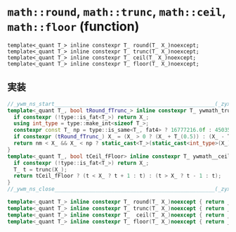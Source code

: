 # `math::round`, `math::trunc`, `math::ceil`, `math::floor` (function)
`template<_quant T_> inline constexpr T_ round(T_ X_)noexcept;`<br>
`template<_quant T_> inline constexpr T_ trunc(T_ X_)noexcept;`<br>
`template<_quant T_> inline constexpr T_ ceil(T_ X_)noexcept;`<br>
`template<_quant T_> inline constexpr T_ floor(T_ X_)noexcept;`<br>

## 実装
```cpp
//_ywm_ns_start___________________________________________________(_zyx)
template<_quant T_, bool tRound_fTrunc_> inline constexpr T_ ywmath_trunc_round(T_ X_)noexcept {
  if constexpr (!type::is_fat<T_>) return X_;
  using int_type = type::make_int<sizeof T_>;
  constexpr const T_ np = type::is_same<T_, fat4> ? 16777216.0f : 4503599627370496.0, nm = -np;
  if constexpr (tRound_fTrunc_) X_ = (X_ > 0 ? (X_ + T_(0.5)) : (X_ - T(0.5)));
  return nm < X_ && X_ < np ? static_cast<T_>(static_cast<int_type>(X_)) : X_;
}
template<_quant T_, bool tCeil_fFloor> inline constexpr T_ ywmath__ceil_floor(T_ X_)noexcept {
  if constexpr (!type::is_fat<T_>) return X_;
  T_ t = trunc(X_);
  return tCeil_fFloor ? (t < X_ ? t + 1 : t) : (t > X_ ? t - 1 : t);
}
//_ywm_ns_close___________________________________________________(_zyx)//

template<_quant T_> inline constexpr T_ round(T_ X_)noexcept { return _zyx::ywmath_trunc_round<T_,  true>(X_); }
template<_quant T_> inline constexpr T_ trunc(T_ X_)noexcept { return _zyx::ywmath_trunc_round<T_, false>(X_); }
template<_quant T_> inline constexpr T_  ceil(T_ X_)noexcept { return _zyx::ywmath__ceil_floor<T_,  true>(X_); }
template<_quant T_> inline constexpr T_ floor(T_ X_)noexcept { return _zyx::ywmath__ceil_floor<T_, false>(X_); }
```
